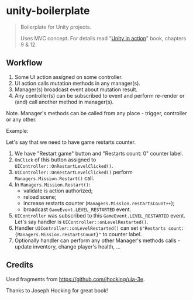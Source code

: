 # unity-boilerplate
> Boilerplate for Unity projects.
>
> Uses MVC concept. For details read "[Unity in action](https://www.manning.com/books/unity-in-action-third-edition)" book, chapters 9 & 12.

## Workflow

1. Some UI action assigned on some controller.
2. UI action calls mutation methods in any manager(s).
3. Manager(s) broadcast event about mutation result.
4. Any controller(s) can be subscribed to event and perform re-render or (and) call another method in manager(s).

Note. Manager's methods can be called from any place - trigger, controller or any other.

Example:

Let's say that we need to have game restarts counter.

1. We have "Restart game" button and "Restarts count: 0" counter label.
2. `OnClick` of this button assigned to `UIController::OnRestartLevelClicked()`.
3. `UIController::OnRestartLevelClicked()` perform `Managers.Mission.Restart()` call.
4. In `Managers.Mission.Restart()`:
    - validate is action authorized;
    - reload scene;
    - increase restarts counter (`Managers.Mission.restartsCount++`);
    - broadcast `GameEvent.LEVEL_RESTARTED` event.
5. `UIController` was subscribed to this `GameEvent.LEVEL_RESTARTED` event. Let's say handler is `UIController::onLevelRestarted()`.
6. Handler `UIController::onLevelRestarted()` can set `$"Restarts count: {Managers.Mission.restartsCount}"` to counter label.
7. Optionally handler can perform any other Manager's methods calls - update inventory, change player's health, ...

## Credits

Used fragments from https://github.com/jhocking/uia-3e.

Thanks to Joseph Hocking for great book!

